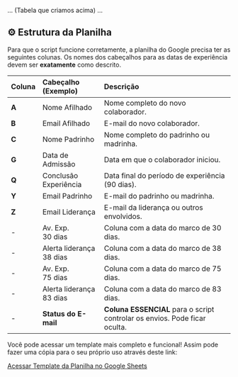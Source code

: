 ... (Tabela que criamos acima) ...

## ⚙️ Estrutura da Planilha

Para que o script funcione corretamente, a planilha do Google precisa ter as seguintes colunas. Os nomes dos cabeçalhos para as datas de experiência devem ser **exatamente** como descrito.

| Coluna | Cabeçalho (Exemplo) | Descrição                                    |
| :--- | :-------------------- | :------------------------------------------- |
| **A**  | Nome Afilhado         | Nome completo do novo colaborador.           |
| **B**  | Email Afilhado        | E-mail do novo colaborador.                  |
| **C**  | Nome Padrinho         | Nome completo do padrinho ou madrinha.       |
| **G**  | Data de Admissão      | Data em que o colaborador iniciou.           |
| **Q**  | Conclusão Experiência | Data final do período de experiência (90 dias).|
| **Y**  | Email Padrinho        | E-mail do padrinho ou madrinha.              |
| **Z**  | Email Liderança       | E-mail da liderança ou outros envolvidos.    |
| -      | Av. Exp.<br>30 dias   | Coluna com a data do marco de 30 dias.       |
| -      | Alerta liderança<br>38 dias | Coluna com a data do marco de 38 dias. |
| -      | Av. Exp.<br>75 dias   | Coluna com a data do marco de 75 dias.       |
| -      | Alerta liderança<br>83 dias | Coluna com a data do marco de 83 dias. |
| -      | **Status do E-mail**  | **Coluna ESSENCIAL** para o script controlar os envios. Pode ficar oculta. |

Você pode acessar um template mais completo e funcional! Assim pode fazer uma cópia para o seu próprio uso através deste link:

[Acessar Template da Planilha no Google Sheets](https://docs.google.com/spreadsheets/d/1VbUL8LtYJoEkr9ICqaIE-HrDDv6d5NCFyCTgQ5xARC4/edit?usp=sharing)

